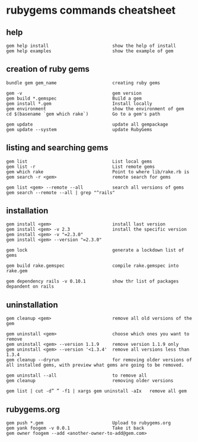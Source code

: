 # rubygems commands cheatsheet



## help

	gem help install						show the help of install
	gem help examples						show the example of gem

## creation of ruby gems

	bundle gem gem_name						creating ruby gems

	gem -v									gem version
	gem build *.gemspec						Build a gem
	gem install *.gem          	   			Install locally
	gem environment							show the environment of gem
	cd $(basename `gem which rake`)			Go to a gem's path

	gem update								update all gempackage
	gem update --system						update RubyGems


## listing and searching gems

	gem list								List local gems
	gem list -r								List remote gems
	gem which rake							Point to where lib/rake.rb is
	gem search -r <gem>						remote search for gems

	gem list <gem> --remote --all			search all versions of gems
	gem search --remote --all | grep "^rails"


## installation 

	gem install <gem>						install last version
	gem install <gem> -v 2.3				install the specific version
	gem install <gem> -v "=2.3.0"
	gem install <gem> --version "=2.3.0"

	gem lock								generate a lockdown list of gems

	gem build rake.gemspec					compile rake.gemspec into rake.gem

	gem dependency rails -v 0.10.1			show thr list of packages depandent on rails


## uninstallation

	gem cleanup <gem>						remove all old versions of the gem

	gem uninstall <gem>						choose which ones you want to remove
	gem uninstall <gem> --version 1.1.9		remove version 1.1.9 only
	gem uninstall <gem> --version '<1.3.4'	remove all versions less than 1.3.4
	gem cleanup --dryrun					for removing older versions of all installed gems, with preview what gems are going to be removed.
	
	gem uninstall --all 					to remove all
	gem cleanup 							removing older versions

	gem list | cut -d” ” -f1 | xargs gem uninstall -aIx   remove all gem


## rubygems.org 

	gem push *.gem							Upload to rubygems.org
	gem yank foogem -v 0.0.1				Take it back
	gem owner foogem --add <another-owner-to-add@gem.com>




















